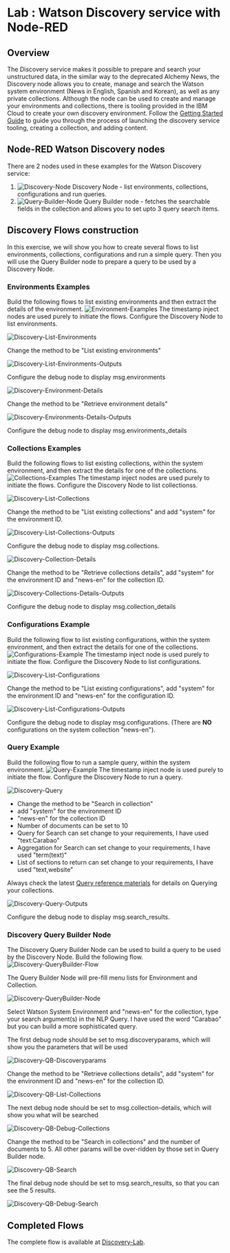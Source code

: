 # Lab : Watson Discovery service with Node-RED

## Overview
The Discovery service makes it possible to prepare and search your unstructured data, in the similar way to the deprecated Alchemy News, the Discovery node allows you to create, manage and search the Watson system environment (News in English, Spanish and Korean), as well as any private collections.
Although the node can be used to create and manage your environments and collections, there is tooling provided in the IBM Cloud to create your own discovery environment. Follow the [Getting Started Guide](https://console.bluemix.net/docs/services/discovery/getting-started-tool.html#getting-started-with-the-tooling) to guide you through the process of launching the discovery service tooling, creating a collection, and adding content.

## Node-RED Watson Discovery nodes
There are 2 nodes used in these examples for the Watson Discovery service:
1. ![Discovery-Node](images/discovery-node.jpg) Discovery Node - list environments, collections, configurations and run queries.
1. ![Query-Builder-Node](images/query-bulider-node.jpg) Query Builder node - fetches the searchable fields in the collection and allows you to set upto 3 query search items. 

  
## Discovery Flows construction
In this exercise, we will show you how to create several flows to list environments, collections, configurations and run a simple query. Then you will use the Query Builder node to prepare a query to be used by a Discovery Node.

### Environments Examples
Build the following flows to list existing environments and then extract the details of the environment.
![Environment-Examples](images/Environment-Examples.jpg)
The timestamp inject nodes are used purely to initiate the flows. Configure the Discovery Node to list environments.

![Discovery-List-Environments](images/EE-List.jpg)

Change the method to be "List existing environments" 

![Discovery-List-Environments-Outputs](images/EE-List-Output.jpg)

Configure the debug node to display msg.environments 

![Discovery-Environment-Details](images/EE-Details.jpg)

Change the method to be "Retrieve environment details" 

![Discovery-Environments-Details-Outputs](images/EE-Details-Output.jpg)

Configure the debug node to display msg.environments_details

### Collections Examples
Build the following flows to list existing collections, within the system environment, and then extract the details for one of the collections.
![Collections-Examples](images/Collection-Examples.jpg)
The timestamp inject nodes are used purely to initiate the flows. Configure the Discovery Node to list collectionss.

![Discovery-List-Collections](images/CE-List.jpg)

Change the method to be "List existing collections" and add "system" for the environment ID.

![Discovery-List-Collections-Outputs](images/CE-List-Output.jpg)

Configure the debug node to display msg.collections. 

![Discovery-Collection-Details](images/CE-Details.jpg)

Change the method to be "Retrieve collections details", add "system" for the environment ID and "news-en" for the collection ID.

![Discovery-Collections-Details-Outputs](images/CE-Details-Output.jpg)

Configure the debug node to display msg.collection_details

### Configurations Example
Build the following flow to list existing configurations, within the system environment, and then extract the details for one of the collections.
![Configurations-Example](images/Configuration-Example.jpg)
The timestamp inject node is used purely to initiate the flow. Configure the Discovery Node to list configurations.

![Discovery-List-Configurations](images/CfE-List.jpg)

Change the method to be "List existing configurations", add "system" for the environment ID and "news-en" for the configuration ID.

![Discovery-List-Configurations-Outputs](images/CfE-List-Output.jpg)

Configure the debug node to display msg.configurations. (There are **NO** configurations on the system collection "news-en").

### Query Example
Build the following flow to run a sample query, within the system environment.
![Query-Example](images/Query-Example.jpg)
The timestamp inject node is used purely to initiate the flow. Configure the Discovery Node to run a query.

![Discovery-Query](images/QE-Query.jpg)

* Change the method to be "Search in collection" 
* add "system" for the environment ID 
* "news-en" for the collection ID
* Number of documents can be set to 10
* Query for Search can set change to your requirements, I have used "text:Carabao" 
* Aggregation for Search can set change to your requirements, I have used "term(text)" 
* List of sections to return can set change to your requirements, I have used "text,website" 

Always check the latest [Query reference materials](https://console.bluemix.net/docs/services/discovery/query-reference.html#query-reference) for details on Querying your collections.

![Discovery-Query-Outputs](images/QE-Query-Output.jpg)

Configure the debug node to display msg.search_results. 

### Discovery Query Builder Node
The Discovery Query Builder Node can be used to build a query to be used by the Discovery Node.
Build the following flow.
![Discovery-QueryBuilder-Flow](images/Query-Builder.jpg)

The Query Builder Node will pre-fill menu lists for Environment and Collection. 

![Discovery-QueryBuilder-Node](images/QB-Node.jpg)

Select Watson System Environment and "news-en" for the collection, type your search argument(s) in the NLP Query. I have used the word "Carabao" but you can build a more sophisticated query.

The first debug node should be set to msg.discoveryparams, which will show you the parameters that will be used 

![Discovery-QB-Discoveryparams](images/QB-DParms-Output.jpg)

Change the method to be "Retrieve collections details", add "system" for the environment ID and "news-en" for the collection ID.

![Discovery-QB-List-Collections](images/CE-List.jpg)

The next debug node should be set to msg.collection-details, which will show you what will be searched

![Discovery-QB-Debug-Collections](images/QB-Collection-Output.jpg)

Change the method to be "Search in collections" and the number of documents to 5. All other params will be over-ridden by those set in Query Builder node.

![Discovery-QB-Search](images/QB-Search.jpg)

The final debug node should be set to msg.search_results, so that you can see the 5 results.

![Discovery-QB-Debug-Search](images/QB-Search-Output.jpg)

## Completed Flows
The complete flow is available at [Discovery-Lab](Discovery-Flows.json).

